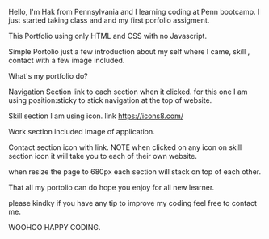 Hello, I'm Hak from Pennsylvania and I learning coding at Penn bootcamp. I just started taking class and and my first porfolio assigment.

This Portfolio using only HTML and CSS with no Javascript.

Simple Portolio just a few introduction about my self where I came, skill , contact with a few image included.

What's my portfolio do?

Navigation Section link to each section when it clicked. for this one I am using position:sticky to stick navigation at the top of website.

Skill section I am using icon. link https://icons8.com/

Work section included Image of application.

Contact section icon with link. NOTE when clicked on any icon on skill section icon it will take you to each of their own website.

when resize the page to 680px each section will stack on top of each other.

That all my portolio can do hope you enjoy for all new learner.

please kindky if you have any tip to improve my coding feel free to contact me.

WOOHOO HAPPY CODING.
